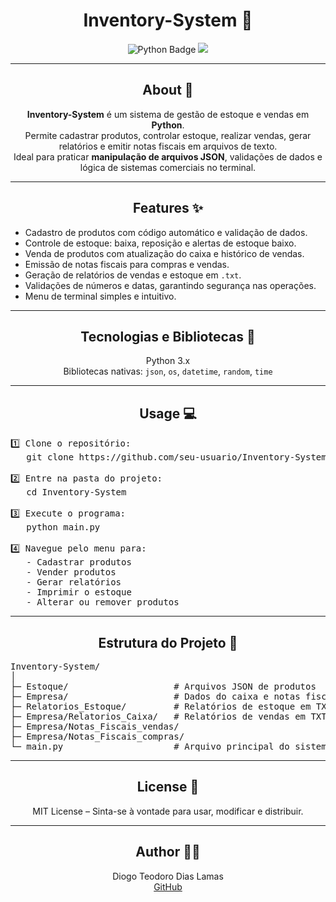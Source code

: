 <h1 align="center">Inventory-System 🛒</h1>

<p align="center">
  <img src="https://img.shields.io/badge/Python-3.11-blue?logo=python&logoColor=white" alt="Python Badge">
  <img src="https://img.shields.io/badge/Status-Em%20Desenvolvimento-yellow">
</p>

---

<h2 align="center">About 📖</h2>

<p align="center">
<strong>Inventory-System</strong> é um sistema de gestão de estoque e vendas em <strong>Python</strong>.<br>
Permite cadastrar produtos, controlar estoque, realizar vendas, gerar relatórios e emitir notas fiscais em arquivos de texto.<br>
Ideal para praticar <strong>manipulação de arquivos JSON</strong>, validações de dados e lógica de sistemas comerciais no terminal.
</p>

---

<h2 align="center">Features ✨</h2>

<ul>
  <li>Cadastro de produtos com código automático e validação de dados.</li>
  <li>Controle de estoque: baixa, reposição e alertas de estoque baixo.</li>
  <li>Venda de produtos com atualização do caixa e histórico de vendas.</li>
  <li>Emissão de notas fiscais para compras e vendas.</li>
  <li>Geração de relatórios de vendas e estoque em <code>.txt</code>.</li>
  <li>Validações de números e datas, garantindo segurança nas operações.</li>
  <li>Menu de terminal simples e intuitivo.</li>
</ul>

---

<h2 align="center">Tecnologias e Bibliotecas 🔧</h2>

<p align="center">
Python 3.x<br>
Bibliotecas nativas: <code>json</code>, <code>os</code>, <code>datetime</code>, <code>random</code>, <code>time</code>
</p>

---

<h2 align="center">Usage 💻</h2>

<pre>
1️⃣ Clone o repositório:
   git clone https://github.com/seu-usuario/Inventory-System.git

2️⃣ Entre na pasta do projeto:
   cd Inventory-System

3️⃣ Execute o programa:
   python main.py

4️⃣ Navegue pelo menu para:
   - Cadastrar produtos
   - Vender produtos
   - Gerar relatórios
   - Imprimir o estoque
   - Alterar ou remover produtos
</pre>

---

<h2 align="center">Estrutura do Projeto 📂</h2>

<pre>
Inventory-System/
│
├─ Estoque/                    # Arquivos JSON de produtos
├─ Empresa/                    # Dados do caixa e notas fiscais
├─ Relatorios_Estoque/         # Relatórios de estoque em TXT
├─ Empresa/Relatorios_Caixa/   # Relatórios de vendas em TXT
├─ Empresa/Notas_Fiscais_vendas/
├─ Empresa/Notas_Fiscais_compras/
└─ main.py                     # Arquivo principal do sistema
</pre>

---

<h2 align="center">License 📝</h2>

<p align="center">
MIT License – Sinta-se à vontade para usar, modificar e distribuir.
</p>

---

<h2 align="center">Author 👨‍💻</h2>

<p align="center">
Diogo Teodoro Dias Lamas<br>
<a href="https://github.com/TheTekig">GitHub</a>
</p>
